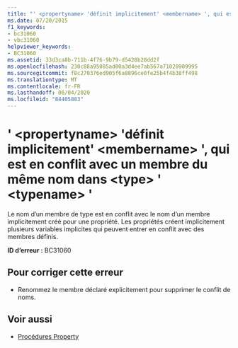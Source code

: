 ```yaml
---
title: "' <propertyname> 'définit implicitement' <membername> ', qui est en conflit avec un membre du même nom dans <type> ' <typename> '"
ms.date: 07/20/2015
f1_keywords:
- bc31060
- vbc31060
helpviewer_keywords:
- BC31060
ms.assetid: 33d3ca8b-711b-4f76-9b79-d5428b28dd2f
ms.openlocfilehash: 230c88a95085ad00a3d4ee7ab567a71020909995
ms.sourcegitcommit: f8c270376ed905f6a8896ce0fe25b4f4b38ff498
ms.translationtype: MT
ms.contentlocale: fr-FR
ms.lasthandoff: 06/04/2020
ms.locfileid: "84405883"
---
```

# <a name="propertyname-implicitly-defines-membername-which-conflicts-with-a-member-of-the-same-name-in-type-typename"></a>' \<propertyname> 'définit implicitement' \<membername> ', qui est en conflit avec un membre du même nom dans \<type> ' \<typename> '
Le nom d’un membre de type est en conflit avec le nom d’un membre implicitement créé pour une propriété. Les propriétés créent implicitement plusieurs variables implicites qui peuvent entrer en conflit avec des membres définis.  
  
 **ID d’erreur :** BC31060  
  
## <a name="to-correct-this-error"></a>Pour corriger cette erreur  
  
- Renommez le membre déclaré explicitement pour supprimer le conflit de noms.  
  
## <a name="see-also"></a>Voir aussi

- [Procédures Property](../programming-guide/language-features/procedures/property-procedures.md)
